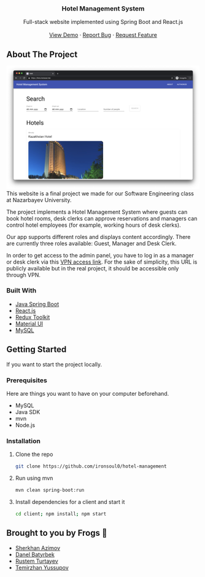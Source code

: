 
<!-- PROJECT LOGO -->
<p align="center">


<h3 align="center">Hotel Management System</h3>

  <p align="center">
    Full-stack website implemented using Spring Boot and React.js
    <br />
    <br />
    <a href="https://hms.ironsoul.me">View Demo</a>
    ·
    <a href="https://github.com/ironsoul0/hotel-management/issues">Report Bug</a>
    ·
    <a href="https://github.com/ironsoul0/hotel-management/issues">Request Feature</a>
  </p>
<!-- ABOUT THE PROJECT -->

## About The Project
![Screenshot](./assets/screen.png)
This website is a final project we made for our Software Engineering class at Nazarbayev University. 

The project implements a Hotel Management System where guests can book hotel rooms, desk clerks can approve reservations and managers can control hotel employees (for example, working hours of desk clerks).

Our app supports different roles and displays content accordingly. There are currently three roles available: Guest, Manager and Desk Clerk.

In order to get access to the admin panel, you have to log in as a manager or desk clerk via this [VPN access link](https://hms.ironsoul.me/vpn-access). For the sake of simplicity, this URL is publicly available but in the real project, it should be accessible only through VPN. 

### Built With

* [Java Spring Boot](https://spring.io/projects/spring-boot)
* [React.js](https://reactjs.org/)
* [Redux Toolkit](https://redux-toolkit.js.org/)
* [Material UI](https://material-ui.com/)
* [MySQL](https://www.mysql.com/)

## Getting Started

If you want to start the project locally.

### Prerequisites

Here are things you want to have on your computer beforehand.

* MySQL
* Java SDK
* mvn
* Node.js

### Installation

1. Clone the repo
   ```sh
   git clone https://github.com/ironsoul0/hotel-management
   ```
2. Run using mvn
   ```sh
   mvn clean spring-boot:run
   ```
3. Install dependencies for a client and start it
   ```sh
   cd client; npm install; npm start
   ```





## Brought to you by Frogs 🐸
* [Sherkhan Azimov](https://github.com/AzimovS)
* [Danel Batyrbek](https://github.com/ktlthebest)
* [Rustem Turtayev](https://github.com/rustem17)
* [Temirzhan Yussupov](https://github.com/ironsoul0)



